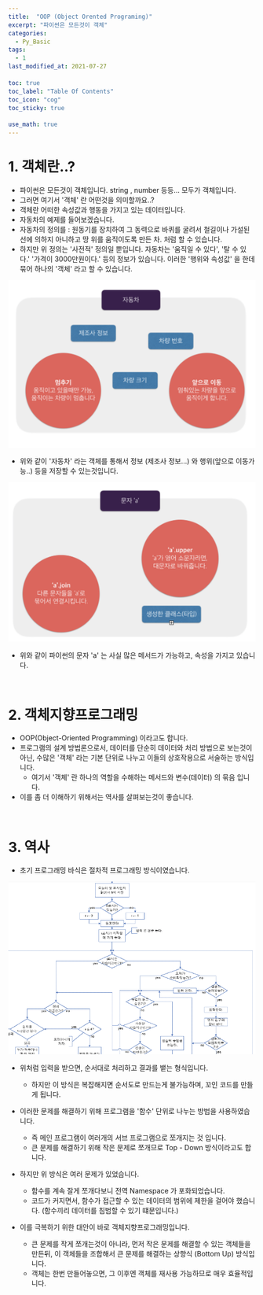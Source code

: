 ```yaml
---
title:  "OOP (Object Orented Programing)"
excerpt: "파이썬은 모든것이 객체"
categories:
  - Py_Basic
tags:
  - 1
last_modified_at: 2021-07-27

toc: true
toc_label: "Table Of Contents"
toc_icon: "cog"
toc_sticky: true

use_math: true
---
```


# 1. 객체란..?

- 파이썬은 모든것이 객체입니다. string , number 등등... 모두가 객체입니다.
- 그러면 여기서 '객체' 란 어떤것을 의미할까요..?
- 객체란 어떠한 속성값과 행동을 가지고 있는 데이터입니다. 
- 자동차의 예제를 들어보겠습니다.
- 자동차의 정의를 : 원동기를 장치하여 그 동력으로 바퀴를 굴려서 철길이나 가설된 선에 의하지 아니하고 땅 위를 움직이도록 만든 차. 처럼 할 수 있습니다.
- 하지만 위 정의는 '사전적' 정의일 뿐입니다. 자동차는 '움직일 수 있다', '탈 수 있다.' '가격이 3000만원이다.' 등의 정보가 있습니다. 이러한 '행위와 속성값' 을 한데 묶어 하나의 '객체' 라고 할 수 있습니다.

![png](/assets/images/Python/17_1.png)

- 위와 같이 '자동차' 라는 객체를 통해서 정보 (제조사 정보...) 와 행위(앞으로 이동가능..) 등을 저장할 수 있는것입니다. 

![png](/assets/images/Python/17_2.png)

- 위와 같이 파이썬의 문자 'a' 는 사실 많은 메서드가 가능하고, 속성을 가지고 있습니다. 

<br>

# 2. 객체지향프로그래밍

- OOP(Object-Oriented Programming) 이라고도 합니다.
- 프로그램의 설계 방법론으로서, 데이터를 단순히 데이터와 처리 방법으로 보는것이 아닌, 수많은 '객체' 라는 기본 단위로 나누고 이들의 상호작용으로 서술하는 방식입니다. 
  - 여기서 '객체' 란 하나의 역할을 수해하는 메서드와 변수(데이터) 의 묶음 입니다.
- 이를 좀 더 이해하기 위해서는 역사를 살펴보는것이 좋습니다.

<br>

# 3. 역사

- 초기 프로그래밍 바식은 절차적 프로그래밍 방식이였습니다. 

![png](/assets/images/Python/17_3.png)

- 위처럼 입력을 받으면, 순서대로 처리하고 결과를 뱉는 형식입니다.
  - 하지만 이 방식은 복잡해지면 순서도로 만드는게 불가능하며, 꼬인 코드를 만들게 됩니다. 
- 이러한 문제를 해결하기 위해 프로그램을 '함수' 단위로 나누는 방법을 사용하였습니다. 
  - 즉 메인 프로그램이 여러개의 서브 프로그램으로 쪼개지는 것 입니다. 
  - 큰 문제를 해결하기 위해 작은 문제로 쪼개므로 Top - Down 방식이라고도 합니다. 
- 하지만 위 방식은 여러 문제가 있었습니다.
  - 함수를 계속 잘게 쪼개다보니 전역 Namespace 가 포화되었습니다.
  - 코드가 커지면서, 함수가 접근할 수 있는 데이터의 범위에 제한을 걸어야 했습니다. (함수끼리 데이터를 침범할 수 있기 떄문입니다.)

- 이를 극복하기 위한 대안이 바로 객체지향프로그래밍입니다. 
  - 큰 문제를 작게 쪼개는것이 아니라, 먼저 작은 문제를 해결할 수 있는 객체들을 만든뒤, 이 객체들을 조합해서 큰 문제를 해결하는 상향식 (Bottom Up) 방식입니다.
  - 객체는 한번 만들어놓으면, 그 이후엔 객체를 재사용 가능하므로 매우 효율적입니다.

